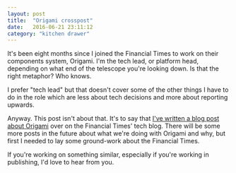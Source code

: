 ```yaml
---
layout: post
title:  "Origami crosspost"
date:   2016-06-21 23:11:12
category: "kitchen drawer"
---
```

It's been eight months since I joined the Financial Times to work on their components system, Origami. I'm the tech lead, or platform head, depending on what end of the telescope you're looking down. Is that the right metaphor? Who knows.

I prefer "tech lead" but that doesn't cover some of the other things I have to do in the role which are less about tech decisions and more about reporting upwards.

Anyway. This post isn't about that. It's to say that [I've written a blog post about Origami](http://engineroom.ft.com/2016/06/20/origami-and-177-ft-sites/) over on the Financial Times' tech blog. There will be some more posts in the future about what we're doing with Origami and why, but first I needed to lay some ground-work about the Financial Times.

If you're working on something similar, especially if you're working in publishing, I'd love to hear from you.
